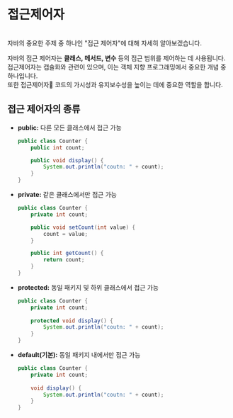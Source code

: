 # 접근제어자

\
자바의 중요한 주제 중 하나인 "접근 제어자"에 대해 자세히 알아보겠습니다.

자바의 접근 제어자는 **클래스, 메서드, 변수** 등의 접근 범위를 제어하는 데 사용됩니다. \
접근제어자는 캡슐화와 관련이 있으며, 이는 객체 지향 프로그래밍에서 중요한 개념 중 하나입니다. \
또한 접근제어자 코드의 가시성과 유지보수성을 높이는 데에 중요한 역할을 합니다.&#x20;



## **접근 제어자의 종류**



*   **public:** 다른 모든 클래스에서 접근 가능

    ```java
    public class Counter {
        public int count;

        public void display() {
            System.out.println("coutn: " + count);
        }
    }
    ```
*   **private:** 같은 클래스에서만 접근 가능

    ```java
    public class Counter {
        private int count;

        public void setCount(int value) {
            count = value;
        }

        public int getCount() {
            return count;
        }
    }
    ```
*   **protected:** 동일 패키지 및 하위 클래스에서 접근 가능

    ```java
    public class Counter {
        private int count;
        
        protected void display() {
            System.out.println("coutn: " + count);
        }
    }
    ```
*   **default(기본):** 동일 패키지 내에서만 접근 가능

    ```java
    public class Counter {
        private int count;
        
        void display() {
            System.out.println("coutn: " + count);
        }
    }
    ```









